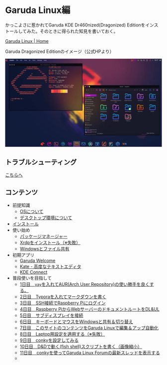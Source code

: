 # Garuda Linux編

かっこよさに惹かれてGaruda KDE Dr460nized(Dragonized) Editionをインストールしてみた。そのときに得られた知見を書いておく。

[Garuda Linux \| Home](https://garudalinux.org/)

Garuda Dragonized Editionのイメージ（公式HPより）

![Garuda Linux Dragonized](image/index/garuda-dr460nized.webp)

## トラブルシューティング

[こちらへ](troubleshooting.html)

## コンテンツ

* 前提知識
  * [OSについて](intro_aboutOS.html)
  * [デスクトップ環境について](intro_aboutDE.html)
* [インストール](install.html)
* 使い始め
  * [パッケージマネージャー](pacman.html)
  * [Xrdpをインストール（※失敗）](xrdp.html)
  * [Windowsとファイル共有](samba.html)
* 初期アプリ
  * [Garuda Welcome](garuda_welcome.html)
  * [Kate - 高度なテキストエディタ](kate.html)
  * [KDE Connect](kdeconnect.html)
* 普段使いを目指して
  * [1日目　`yay`を入れてAUR(Arch User Repository)の使い勝手を良くする。](day01_yay.html)
  * [2日目　Typoraを入れてマークダウンを書く](day02_typora.html)
  * [3日目　SSH接続でRaspberry Piにログイン](day03_ssh.html)
  * [4日目　Raspberry PiからWebサーバーのドキュメントルートをDL&UL](day04_dl_document_root.html)
  * [5日目　サブディスプレイを接続](day05_subscreen.html)
  * [6日目　キーボードとマウスをWindowsと共有＆切り替え](day06_sharing_keyboard_and_mouse.html)
  * [7日目　このサイトのコンテンツをGaruda Linuxで編集＆アップ自動化](day07_edit_on_garuda.html)
  * [8日目　Laptop用設定を適用する（※失敗）](day08_turning_for_laptop.html)
  * [9日目　conkyを設定してみる](day09_conky.html)
  * [10日目　D&Dで動く(fish shell)スクリプトを書く（画像縮小）](day10_fish_script_with_dnd.html)
  * [11日目　conkyを使ってGaruda Linux Forumの最新スレッドを表示する](day11_garuda_forum_with_conky.html)
  * 

